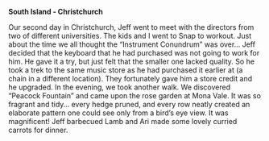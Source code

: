 **South Island - Christchurch**

Our second day in Christchurch, Jeff went to meet with the directors from two of different
universities. The kids and I went to Snap to workout. Just about the time we all thought the
“Instrument Conundrum” was over… Jeff decided that the keyboard that he had purchased
was not going to work for him. He gave it a try, but just felt that the smaller one lacked quality.
So he took a trek to the same music store as he had purchased it earlier at (a chain in a
different location). They fortunately gave him a store credit and he upgraded.
In the evening, we took another walk. We discovered “Peacock Fountain” and came upon
the rose garden at Mona Vale. It was so fragrant and tidy… every hedge pruned, and every
row neatly created an elaborate pattern one could see only from a bird’s eye view. It was
magnificent! Jeff barbecued Lamb and Ari made some lovely curried carrots for dinner.